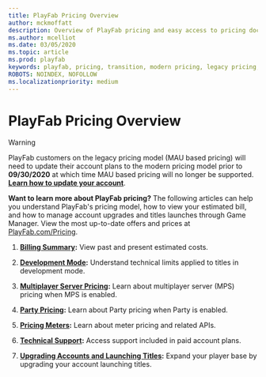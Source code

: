 ```yaml
---
title: PlayFab Pricing Overview
author: mckmoffatt
description: Overview of PlayFab pricing and easy access to pricing documentation.
ms.author: mcelliot
ms.date: 03/05/2020
ms.topic: article
ms.prod: playfab
keywords: playfab, pricing, transition, modern pricing, legacy pricing, base rate
ROBOTS: NOINDEX, NOFOLLOW
ms.localizationpriority: medium
---
```

# PlayFab Pricing Overview

> [!WARNING]
> PlayFab customers on the legacy pricing model (MAU based pricing) will need to update their account plans to the modern pricing model prior to **09/30/2020** at which time MAU based pricing will no longer be supported. **[Learn how to update your account](../pricing/transition.md)**.

**Want to learn more about PlayFab pricing?** The following articles can help you understand PlayFab's pricing model, how to view your estimated bill, and how to manage account upgrades and titles launches through Game Manager. View the most up-to-date offers and prices at [PlayFab.com/Pricing](https://www.PlayFab.com/pricing).

1. **[Billing Summary](../pricing/billingdetails.md):** View past and present estimated costs.

2. **[Development Mode](../pricing/development-mode.md):** Understand technical limits applied to titles in development mode.

3. **[Multiplayer Server Pricing](https://docs.microsoft.com/gaming/playfab/features/multiplayer/servers/billing-for-thunderhead):** Learn about multiplayer server (MPS) pricing when MPS is enabled.

4. **[Party Pricing](https://docs.microsoft.com/gaming/playfab/features/multiplayer/networking/pricing):** Learn about Party pricing when Party is enabled.

5. **[Pricing Meters](../pricing/meters/meters.md):** Learn about meter pricing and related APIs.

6. **[Technical Support](../pricing/paidtechnicalsupport.md):** Access support included in paid account plans.

7. **[Upgrading Accounts and Launching Titles](../pricing/upgrades.md):** Expand your player base by upgrading your account launching titles.